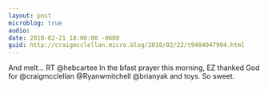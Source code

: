 ```yaml
---
layout: post
microblog: true
audio: 
date: 2010-02-21 18:00:00 -0600
guid: http://craigmcclellan.micro.blog/2010/02/22/t9484047904.html
---
```

And melt... RT @hebcartee In the bfast prayer this morning, EZ thanked God for @craigmcclellan @Ryanwmitchell @brianyak and toys.  So sweet.

